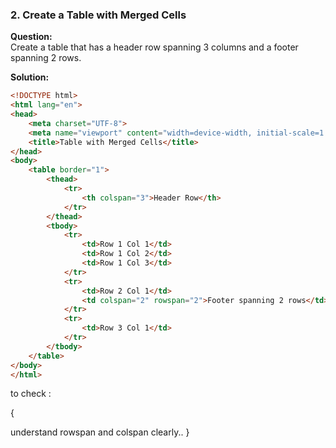 


### **2. Create a Table with Merged Cells**

**Question:**  
Create a table that has a header row spanning 3 columns and a footer spanning 2 rows.

**Solution:**

```html
<!DOCTYPE html>
<html lang="en">
<head>
    <meta charset="UTF-8">
    <meta name="viewport" content="width=device-width, initial-scale=1.0">
    <title>Table with Merged Cells</title>
</head>
<body>
    <table border="1">
        <thead>
            <tr>
                <th colspan="3">Header Row</th>
            </tr>
        </thead>
        <tbody>
            <tr>
                <td>Row 1 Col 1</td>
                <td>Row 1 Col 2</td>
                <td>Row 1 Col 3</td>
            </tr>
            <tr>
                <td>Row 2 Col 1</td>
                <td colspan="2" rowspan="2">Footer spanning 2 rows</td>
            </tr>
            <tr>
                <td>Row 3 Col 1</td>
            </tr>
        </tbody>
    </table>
</body>
</html>
```


to check :

{

understand rowspan and colspan clearly.. 
}

